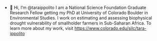 - 👋 Hi, I’m @taraippolito
I am a National Science Foundation Graduate Research Fellow getting my PhD at University of Colorado Boulder in Environmental Studies. 
I work on estimating and assessing biophysical drought vulnerability of smallholder farmers in Sub-Saharan Africa. 
To learn more about my work, visit https://www.colorado.edu/silc/tara-ippolito


